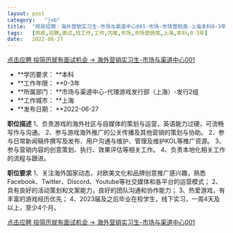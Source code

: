 ```yaml
---
layout:	post
category:	"job"
title:	"网易招聘：海外营销实习生-市场与渠道中心001-市场-市场营销类-上海本科0-3年"
tags:	[网易,招聘,面试,找工作,工作,内推,市场,市场营销类,上海,本科,0-3年]
date:	2022-06-27
---
```


[点击应聘 投简历就有面试机会 -> 海外营销实习生-市场与渠道中心001](http://mobile.bole.netease.com/bole/boleDetail?id=41069&employeeId=346f03c3cda5f04c&key=all)



- **学历要求： **本科
- **工作年限： **0-3年
- **所属部门： **市场与渠道中心-代理游戏发行部（上海）-发行2组
- **工作城市： **上海
- **发布日期： **2022-06-27



**职位描述**
1、负责游戏的海外社区与自媒体的策划与运营，英语能力过硬，可流畅写作与沟通。
2、参与游戏海外推广的公关传播及其他营销的策划与协助。
2、参与日常新闻稿件撰写及发布、用户沟通与维护、管理及维护KOL等推广资源。
3、参与营销内容的创意策划、执行、效果评估等相关工作。
4、负责本地化相关工作的流程与跟进。



**职位要求**
1、关注海外国家动态，对欧美文化和品牌创意推广感兴趣，熟悉Facebook、Twitter、Discord、Youtube等社交媒体和各平台的运营模式；
2、具有良好的活动策划和文案能力，良好的团队沟通和协作能力；
3、热爱游戏，有丰富的游戏经历优先；
4、2023届及之后毕业在校学生，线下实习，一周4天及以上，至少4个月。



[点击应聘 投简历就有面试机会 -> 海外营销实习生-市场与渠道中心001](http://mobile.bole.netease.com/bole/boleDetail?id=41069&employeeId=346f03c3cda5f04c&key=all)
